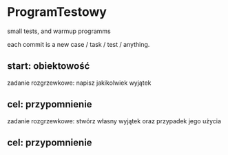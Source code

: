 # ProgramTestowy
small tests, and warmup programms 

each commit is a new case / task / test / anything.

start: obiektowość
--------------------------------
zadanie rozgrzewkowe:
napisz jakikolwiek wyjątek

cel: przypomnienie
--------------------------------
zadanie rozgrzewkowe:
stwórz własny wyjątek oraz przypadek jego użycia

cel: przypomnienie
--------------------------------

